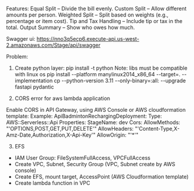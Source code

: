 Features:
Equal Split – Divide the bill evenly.
Custom Split – Allow different amounts per person.
Weighted Split – Split based on weights (e.g., percentage or item cost).
Tip and Tax Handling – Include tip or tax in the total.
Output Summary – Show who owes how much.

Swagger ui: https://nno3q5ecp6.execute-api.us-west-2.amazonaws.com/Stage/api/swagger

Problem:
1. Create python layer:
pip install <libs> -t python
Note: libs must be compatible with linux os
pip install --platform manylinux2014_x86_64 --target=. --implementation cp --python-version 3.11 --only-binary=:all: --upgrade fastapi pydantic

2. CORS error for aws lambda application

Enable CORS in API Gateway, using AWS Console or AWS cloudformation template:
Example:
  ApiBadmintonRechargingDeployment:
    Type: AWS::Serverless::Api
    Properties:
      StageName: dev
      Cors:
        AllowMethods: "'OPTIONS,POST,GET,PUT,DELETE'"
        AllowHeaders: "'Content-Type,X-Amz-Date,Authorization,X-Api-Key'"
        AllowOrigin: "'*'"

3. EFS
- IAM User Group: FileSystemFullAccess, VPCFullAccess
- Create VPC, Subnet, Security Group (VPC, Subnet create by AWS console)
- Create EFS, mount target, AccessPoint (AWS Cloudformation template)
- Create lambda function in VPC

